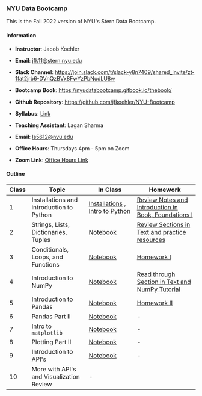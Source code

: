 ### NYU Data Bootcamp 

This is the Fall 2022 version of NYU's Stern Data Bootcamp.  

#### Information

- **Instructor**: Jacob Koehler
- **Email**: jfk11@stern.nyu.edu
- **Slack Channel**: https://join.slack.com/t/slack-y8n7409/shared_invite/zt-1fat2jrb6-DVnQzBVx8FwYzPbNudLU8w
- **Bootcamp Book**: https://nyudatabootcamp.gitbook.io/thebook/
- **Github Repository**: https://github.com/jfkoehler/NYU-Bootcamp
- **Syllabus**: [Link](https://docs.google.com/document/d/1BD8d7Qpxfmev5MY9VdEAtgOAeH9YO0vV/edit?usp=sharing&ouid=115505102508269083833&rtpof=true&sd=true)


- **Teaching Assistant**:  Lagan Sharma 
- **Email**:  ls5612@nyu.edu 
- **Office Hours**:  Thursdays 4pm - 5pm on Zoom  
- **Zoom Link**: [Office Hours Link](https://NewSchool.zoom.us/j/98585813490) 


#### Outline

| Class | Topic | In Class | Homework |
| ------ | ------ | ------ | ------ |
| 1 | Installations and introduction to Python | [Installations](https://nyudatabootcamp.gitbook.io/thebook/installing-python) , [Intro to Python](notebooks/module_1/class_1/) | [Review Notes and Introduction in Book, Foundations I](https://nyudatabootcamp.gitbook.io/thebook/py-fun1) |
| 2 | Strings, Lists, Dictionaries, Tuples | [Notebook](notebooks/module_1/class_2/) | [Review Sections in Text and practice resources](https://nyudatabootcamp.gitbook.io/thebook/py-fun1#strings)  | 
| 3 | Conditionals, Loops, and Functions | [Notebook](notebooks/module_1/class_3/) | [Homework I](notebooks/module_1/homeworks/) | 
| 4 | Introduction to NumPy | [Notebook](notebooks/module_1/class_4/) | [Read through Section in Text and NumPy Tutorial](https://numpy.org/devdocs/user/absolute_beginners.html) |
| 5 | Introduction to Pandas | [Notebook](notebooks/module_1/class_4/) | [Homework II](notebooks/module_1/homeworks/homework_II.ipynb) | 
| 6 | Pandas Part II | [Notebook]() | - | 
| 7 | Intro to `matplotlib` | [Notebook]() | - |
| 8 | Plotting Part II | [Notebook]() | - |
| 9 | Introduction to API's | [Notebook]() | - |
| 10 | More with API's and Visualization Review | - |

